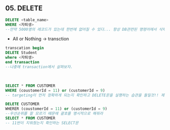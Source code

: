 ## 05. DELETE
```sql
DELETE <table_name>
WHERE <자퇴생>
--만약 5000명의 레코드가 있는데 한번에 없어질 수 있다... 항상 DB관련된 명령어에서 삭제는 조심 또 조심. 
```


* All or Nothing -> transction
```sql
transcation begin
DELETE Student
where <자퇴생>
end transaction
--나중에 transaction에서 살펴보자. 
```
<br/>

```sql
SELECT * FROM CUSTOMER
WHERE (coustomerId = 11) or (customerId = 9)
-- targeting이 먼저 정확하게 되는지 확인하고 DELETE문을 실행하는 습관을 들일것!! 제일 중요

DELETE CUSTOMER
WHERER (coustomerId = 11) or (customerId = 9)
--우선순위를 잘 모르기 때문에 괄호를 명시적으로 해줘라
SELECT * FROM CUSTOMER
-- 11번이 지워줬는지 확인하는 SELECT문
```
